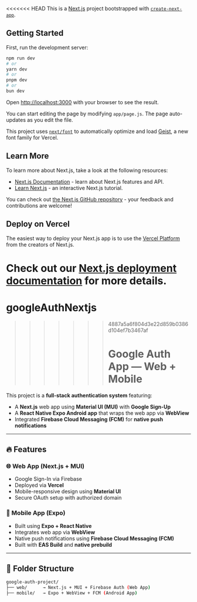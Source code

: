 <<<<<<< HEAD
This is a [Next.js](https://nextjs.org) project bootstrapped with [`create-next-app`](https://github.com/vercel/next.js/tree/canary/packages/create-next-app).

## Getting Started

First, run the development server:

```bash
npm run dev
# or
yarn dev
# or
pnpm dev
# or
bun dev
```

Open [http://localhost:3000](http://localhost:3000) with your browser to see the result.

You can start editing the page by modifying `app/page.js`. The page auto-updates as you edit the file.

This project uses [`next/font`](https://nextjs.org/docs/app/building-your-application/optimizing/fonts) to automatically optimize and load [Geist](https://vercel.com/font), a new font family for Vercel.

## Learn More

To learn more about Next.js, take a look at the following resources:

- [Next.js Documentation](https://nextjs.org/docs) - learn about Next.js features and API.
- [Learn Next.js](https://nextjs.org/learn) - an interactive Next.js tutorial.

You can check out [the Next.js GitHub repository](https://github.com/vercel/next.js) - your feedback and contributions are welcome!

## Deploy on Vercel

The easiest way to deploy your Next.js app is to use the [Vercel Platform](https://vercel.com/new?utm_medium=default-template&filter=next.js&utm_source=create-next-app&utm_campaign=create-next-app-readme) from the creators of Next.js.

Check out our [Next.js deployment documentation](https://nextjs.org/docs/app/building-your-application/deploying) for more details.
=======
# googleAuthNextjs
>>>>>>> 4887a5a6f804d3e22d859b0386d104ef7b3467af
>>>>>>> # Google Auth App — Web + Mobile

This project is a **full-stack authentication system** featuring:

- A **Next.js** web app using **Material UI (MUI)** with **Google Sign-Up**
- A **React Native Expo Android app** that wraps the web app via **WebView**
- Integrated **Firebase Cloud Messaging (FCM)** for **native push notifications**

---

## 🔥 Features

### 🌐 Web App (Next.js + MUI)
- Google Sign-In via Firebase
- Deployed via **Vercel**
- Mobile-responsive design using **Material UI**
- Secure OAuth setup with authorized domain

### 📱 Mobile App (Expo)
- Built using **Expo + React Native**
- Integrates web app via **WebView**
- Native push notifications using **Firebase Cloud Messaging (FCM)**
- Built with **EAS Build** and **native prebuild**

---

## 📂 Folder Structure

```bash
google-auth-project/
├── web/      → Next.js + MUI + Firebase Auth (Web App)
├── mobile/   → Expo + WebView + FCM (Android App)

